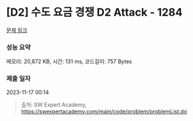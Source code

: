# [D2] 수도 요금 경쟁 D2 Attack - 1284 

[문제 링크](https://swexpertacademy.com/main/code/problem/problemDetail.do?contestProbId=AV189xUaI8UCFAZN) 

### 성능 요약

메모리: 20,872 KB, 시간: 131 ms, 코드길이: 757 Bytes

### 제출 일자

2023-11-17 00:14



> 출처: SW Expert Academy, https://swexpertacademy.com/main/code/problem/problemList.do